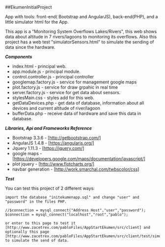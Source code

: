 ##EkumenInitialProject

App with tools: front-end( Bootstrap and AngularJS), back-end(PHP), and a little simulator html for the App.

This app is a "Monitoring System Overflows Lakes/Rivers", this web shows data about altitude in 7 rivers/lagoons to monitoring its overflows. Also this project has a web test "simulatorSensors.html" to simulate the sending of data since the hardware.

***Components***

* index.html - principal web.
* app.module.js - principal module.
* control.controller.js - principal controller
* googlemap.factory.js - service for management google maps
* plot.factory.js - service for draw grpahic in real time
* server.factory.js - service for get data about sensors.
* stylesMain.css - styles add for this web.
* getDataDevices.php - get data of database, information about all devices and current altitude of river/lagoon
* bufferData.php - receive data of hardware and save this data in database.

***Libraries, Api and Frameworks Reference***

* Bootstrap 3.3.6 - [http://getbootstrap.com/]
* AngularJS 1.4.8 - [https://angularjs.org/]
* Jquery 1.11.3 - [https://jquery.com/]
* google maps - [https://developers.google.com/maps/documentation/javascript/]
* plot jquery - [http://www.flotcharts.org/]
* navbar generation - [http://work.smarchal.com/twbscolor/css]

***Test***

You can test this project of 2 different ways:

    import the database "initekumenapp.sql" and change "user" and "password" in the files PHP.

```
//$connection = mysql_connect("Address Host","user","password");
$connection = mysql_connect("localhost","root","pablo");
```

    or enter to this page to test it [http://www.zacetrex.com/pabloFiles/AppStartEkumen/src/client] and optionally this page [http://www.zacetrex.com/pabloFiles/AppStartEkumen/src/client/test/simulatorSensors.html] to simulate the send of data.

